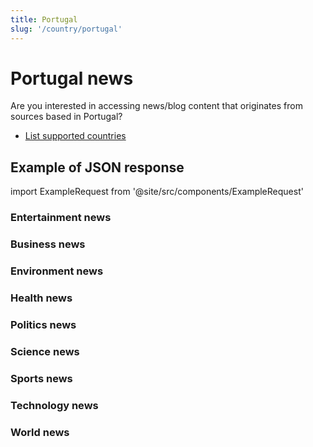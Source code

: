 ```yaml
---
title: Portugal
slug: '/country/portugal'
---
```


# Portugal news

Are you interested in accessing news/blog content that originates from sources based in Portugal?

- [List supported countries](/get-articles/countries)

## Example of JSON response

import ExampleRequest from '@site/src/components/ExampleRequest'

### Entertainment news
<ExampleRequest url="https://api.apitube.io/v1/news/articles?limit=2&category=news/Arts_and_Entertainment&language=pt"></ExampleRequest>

### Business news
<ExampleRequest url="https://api.apitube.io/v1/news/articles?limit=2&category=news/Business&language=pt"></ExampleRequest>

### Environment news
<ExampleRequest url="https://api.apitube.io/v1/news/articles?limit=2&category=news/Environment&language=pt"></ExampleRequest>

### Health news
<ExampleRequest url="https://api.apitube.io/v1/news/articles?limit=2&category=news/Health&language=pt"></ExampleRequest>

### Politics news
<ExampleRequest url="https://api.apitube.io/v1/news/articles?limit=2&category=news/Politics&language=pt"></ExampleRequest>

### Science news
<ExampleRequest url="https://api.apitube.io/v1/news/articles?limit=2&category=news/Science&language=pt"></ExampleRequest>

### Sports news
<ExampleRequest url="https://api.apitube.io/v1/news/articles?limit=2&category=news/Sports&language=pt"></ExampleRequest>

### Technology news
<ExampleRequest url="https://api.apitube.io/v1/news/articles?limit=2&category=news/Technology&language=pt"></ExampleRequest>

### World news
<ExampleRequest url="https://api.apitube.io/v1/news/articles?limit=2&category=news/World&language=pt"></ExampleRequest>
